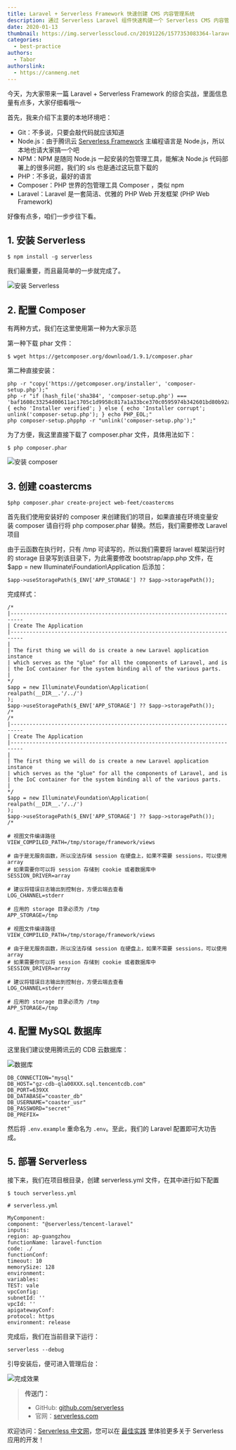 ```yaml
---
title: Laravel + Serverless Framework 快速创建 CMS 内容管理系统
description: 通过 Serverless Laravel 组件快速构建一个 Serverless CMS 内容管理系统
date: 2020-01-13
thumbnail: https://img.serverlesscloud.cn/20191226/1577353083364-laravel.png
categories:
  - best-practice
authors:
  - Tabor
authorslink:
  - https://canmeng.net
---
```


今天，为大家带来一篇 Laravel + Serverless Framework 的综合实战，里面信息量有点多，大家仔细看哦～

首先，我来介绍下主要的本地环境吧：

- Git：不多说，只要会敲代码就应该知道
- Node.js：由于腾讯云 [Serverless Framework](https://cloud.tencent.com/product/sf) 主编程语言是 Node.js，所以本地也请大家搞一个吧
- NPM：NPM 是随同 Node.js 一起安装的包管理工具，能解决 Node.js 代码部署上的很多问题，我们的 sls 也是通过这玩意下载的
- PHP：不多说，最好的语言
- Composer：PHP 世界的包管理工具 Composer ，类似 npm
- Laravel：Laravel 是一套简洁、优雅的 PHP Web 开发框架 (PHP Web Framework)

好像有点多，咱们一步步往下看。

## 1. 安装 Serverless

```
$ npm install -g serverless
```

我们最重要，而且最简单的一步就完成了。

![安装 Serverless](https://img.serverlesscloud.cn/2020113/1578915292994-89i51tt2m4%5B1%5D.png)

## 2. 配置 Composer

有两种方式，我们在这里使用第一种为大家示范

第一种下载 phar 文件：

```
$ wget https://getcomposer.org/download/1.9.1/composer.phar
```

第二种直接安装：

```
php -r "copy('https://getcomposer.org/installer', 'composer-setup.php');"
php -r "if (hash_file('sha384', 'composer-setup.php') === 'baf1608c33254d00611ac1705c1d9958c817a1a33bce370c0595974b342601bd80b92a3f46067da89e3b06bff421f182') { echo 'Installer verified'; } else { echo 'Installer corrupt'; unlink('composer-setup.php'); } echo PHP_EOL;"
php composer-setup.phpphp -r "unlink('composer-setup.php');"
```

为了方便，我这里直接下载了 composer.phar 文件，具体用法如下：

```
$ php composer.phar
```

![安装 composer](https://img.serverlesscloud.cn/2020113/1578915318015-pa2uz2y1n4%5B1%5D.png)

## 3. 创建 coastercms

```
$php composer.phar create-project web-feet/coastercms
```

首先我们使用安装好的 composer 来创建我们的项目，如果直接在环境变量安装 composer 请自行将 php composer.phar 替换。然后，我们需要修改 Laravel 项目

由于云函数在执行时，只有 /tmp 可读写的，所以我们需要将 laravel 框架运行时的 storage 目录写到该目录下，为此需要修改 bootstrap/app.php 文件，在 $app = new Illuminate\Foundation\Application 后添加：

```
$app->useStoragePath($_ENV['APP_STORAGE'] ?? $app->storagePath());
```

完成样式：

```
/*
|--------------------------------------------------------------------------
| Create The Application
|--------------------------------------------------------------------------
|
| The first thing we will do is create a new Laravel application instance
| which serves as the "glue" for all the components of Laravel, and is
| the IoC container for the system binding all of the various parts.
|
*/
$app = new Illuminate\Foundation\Application(
realpath(__DIR__.'/../')
);
$app->useStoragePath($_ENV['APP_STORAGE'] ?? $app->storagePath());
/*
/*
|--------------------------------------------------------------------------
| Create The Application
|--------------------------------------------------------------------------
|
| The first thing we will do is create a new Laravel application instance
| which serves as the "glue" for all the components of Laravel, and is
| the IoC container for the system binding all of the various parts.
|
*/
$app = new Illuminate\Foundation\Application(
realpath(__DIR__.'/../')
);
$app->useStoragePath($_ENV['APP_STORAGE'] ?? $app->storagePath());
/*
```

```
# 视图文件编译路径
VIEW_COMPILED_PATH=/tmp/storage/framework/views

# 由于是无服务函数，所以没法存储 session 在硬盘上，如果不需要 sessions，可以使用 array
# 如果需要你可以将 session 存储到 cookie 或者数据库中
SESSION_DRIVER=array

# 建议将错误日志输出到控制台，方便云端去查看
LOG_CHANNEL=stderr

# 应用的 storage 目录必须为 /tmp
APP_STORAGE=/tmp

# 视图文件编译路径
VIEW_COMPILED_PATH=/tmp/storage/framework/views
 
# 由于是无服务函数，所以没法存储 session 在硬盘上，如果不需要 sessions，可以使用 array
# 如果需要你可以将 session 存储到 cookie 或者数据库中
SESSION_DRIVER=array
 
# 建议将错误日志输出到控制台，方便云端去查看
LOG_CHANNEL=stderr
 
# 应用的 storage 目录必须为 /tmp
APP_STORAGE=/tmp
```

## 4. 配置 MySQL 数据库

这里我们建议使用腾讯云的 CDB 云数据库：

![数据库](https://img.serverlesscloud.cn/2020113/1578915337328-lu3mep4x02%5B1%5D.png)

```
DB_CONNECTION="mysql"
DB_HOST="gz-cdb-qla00XXX.sql.tencentcdb.com"
DB_PORT=639XX
DB_DATABASE="coaster_db"
DB_USERNAME="coaster_usr"
DB_PASSWORD="secret"
DB_PREFIX=
```

然后将 `.env.example` 重命名为 `.env`。至此，我们的 Laravel 配置即可大功告成。

## 5. 部署 Serverless

接下来，我们在项目根目录，创建 serverless.yml 文件，在其中进行如下配置

```
$ touch serverless.yml
```

```
# serverless.yml

MyComponent:
component: "@serverless/tencent-laravel"
inputs:
region: ap-guangzhou 
functionName: laravel-function
code: ./
functionConf:
timeout: 10
memorySize: 128
environment:
variables:
TEST: vale
vpcConfig:
subnetId: ''
vpcId: ''
apigatewayConf:
protocol: https
environment: release
```

完成后，我们在当前目录下运行：

```
serverless --debug
```

引导安装后，便可进入管理后台：

![完成效果](https://img.serverlesscloud.cn/2020113/1578915365153-kru2vmr2j2%5B1%5D.png)

> **传送门：**
> - GitHub: [github.com/serverless](https://github.com/serverless/serverless/blob/master/README_CN.md) 
> - 官网：[serverless.com](https://serverless.com/)

欢迎访问：[Serverless 中文网](https://china.serverless.com/)，您可以在 [最佳实践](https://serverlesscloud.cn/best-practice) 里体验更多关于 Serverless 应用的开发！
